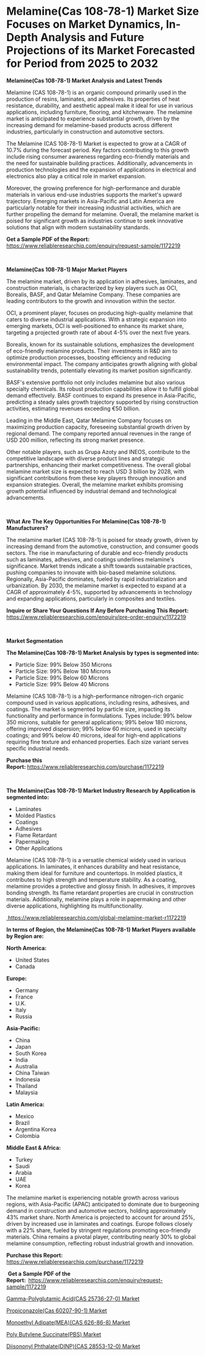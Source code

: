 <p><h1>Melamine(Cas 108-78-1) Market Size Focuses on Market Dynamics, In-Depth Analysis and Future Projections of its Market Forecasted for Period from 2025 to 2032</h1></p><p><strong>Melamine(Cas 108-78-1) Market Analysis and Latest Trends</strong></p>
<p><p>Melamine (CAS 108-78-1) is an organic compound primarily used in the production of resins, laminates, and adhesives. Its properties of heat resistance, durability, and aesthetic appeal make it ideal for use in various applications, including furniture, flooring, and kitchenware. The melamine market is anticipated to experience substantial growth, driven by the increasing demand for melamine-based products across different industries, particularly in construction and automotive sectors.</p><p>The Melamine (CAS 108-78-1) Market is expected to grow at a CAGR of 10.7% during the forecast period. Key factors contributing to this growth include rising consumer awareness regarding eco-friendly materials and the need for sustainable building practices. Additionally, advancements in production technologies and the expansion of applications in electrical and electronics also play a critical role in market expansion. </p><p>Moreover, the growing preference for high-performance and durable materials in various end-use industries supports the market's upward trajectory. Emerging markets in Asia-Pacific and Latin America are particularly notable for their increasing industrial activities, which are further propelling the demand for melamine. Overall, the melamine market is poised for significant growth as industries continue to seek innovative solutions that align with modern sustainability standards.</p></p>
<p><strong>Get a Sample PDF of the Report:&nbsp;</strong> <a href="https://www.reliableresearchiq.com/enquiry/request-sample/1172219?utm_campaign=1842&utm_medium=2&utm_source=Github&utm_content=ia&utm_term=03042025&utm_id=melaminecas-108-78-1">https://www.reliableresearchiq.com/enquiry/request-sample/1172219</a></p>
<p>&nbsp;</p>
<p><strong>Melamine(Cas 108-78-1) Major Market Players</strong></p>
<p><p>The melamine market, driven by its application in adhesives, laminates, and construction materials, is characterized by key players such as OCI, Borealis, BASF, and Qatar Melamine Company. These companies are leading contributors to the growth and innovation within the sector.</p><p>OCI, a prominent player, focuses on producing high-quality melamine that caters to diverse industrial applications. With a strategic expansion into emerging markets, OCI is well-positioned to enhance its market share, targeting a projected growth rate of about 4-5% over the next five years.</p><p>Borealis, known for its sustainable solutions, emphasizes the development of eco-friendly melamine products. Their investments in R&D aim to optimize production processes, boosting efficiency and reducing environmental impact. The company anticipates growth aligning with global sustainability trends, potentially elevating its market position significantly.</p><p>BASF's extensive portfolio not only includes melamine but also various specialty chemicals. Its robust production capabilities allow it to fulfill global demand effectively. BASF continues to expand its presence in Asia-Pacific, predicting a steady sales growth trajectory supported by rising construction activities, estimating revenues exceeding €50 billion.</p><p>Leading in the Middle East, Qatar Melamine Company focuses on maximizing production capacity, foreseeing substantial growth driven by regional demand. The company reported annual revenues in the range of USD 200 million, reflecting its strong market presence.</p><p>Other notable players, such as Grupa Azoty and INEOS, contribute to the competitive landscape with diverse product lines and strategic partnerships, enhancing their market competitiveness. The overall global melamine market size is expected to reach USD 3 billion by 2028, with significant contributions from these key players through innovation and expansion strategies. Overall, the melamine market exhibits promising growth potential influenced by industrial demand and technological advancements.</p></p>
<p>&nbsp;</p>
<p><strong>What Are The Key Opportunities For Melamine(Cas 108-78-1) Manufacturers?</strong></p>
<p><p>The melamine market (CAS 108-78-1) is poised for steady growth, driven by increasing demand from the automotive, construction, and consumer goods sectors. The rise in manufacturing of durable and eco-friendly products such as laminates, adhesives, and coatings underlines melamine's significance. Market trends indicate a shift towards sustainable practices, pushing companies to innovate with bio-based melamine solutions. Regionally, Asia-Pacific dominates, fueled by rapid industrialization and urbanization. By 2030, the melamine market is expected to expand at a CAGR of approximately 4-5%, supported by advancements in technology and expanding applications, particularly in composites and textiles.</p></p>
<p><strong>Inquire or Share Your Questions If Any Before Purchasing This Report:</strong> <a href="https://www.reliableresearchiq.com/enquiry/pre-order-enquiry/1172219?utm_campaign=1842&utm_medium=2&utm_source=Github&utm_content=ia&utm_term=03042025&utm_id=melaminecas-108-78-1">https://www.reliableresearchiq.com/enquiry/pre-order-enquiry/1172219</a></p>
<p>&nbsp;</p>
<p><strong>Market Segmentation</strong></p>
<p><strong>The Melamine(Cas 108-78-1) Market Analysis by types is segmented into:</strong></p>
<p><ul><li>Particle Size: 99% Below 350 Microns</li><li>Particle Size: 99% Below 180 Microns</li><li>Particle Size: 99% Below 60 Microns</li><li>Particle Size: 99% Below 40 Microns</li></ul></p>
<p><p>Melamine (CAS 108-78-1) is a high-performance nitrogen-rich organic compound used in various applications, including resins, adhesives, and coatings. The market is segmented by particle size, impacting its functionality and performance in formulations. Types include: 99% below 350 microns, suitable for general applications; 99% below 180 microns, offering improved dispersion; 99% below 60 microns, used in specialty coatings; and 99% below 40 microns, ideal for high-end applications requiring fine texture and enhanced properties. Each size variant serves specific industrial needs.</p></p>
<p><strong>Purchase this Report:&nbsp;</strong><a href="https://www.reliableresearchiq.com/purchase/1172219?utm_campaign=1842&utm_medium=2&utm_source=Github&utm_content=ia&utm_term=03042025&utm_id=melaminecas-108-78-1">https://www.reliableresearchiq.com/purchase/1172219</a></p>
<p>&nbsp;</p>
<p><strong>The Melamine(Cas 108-78-1) Market Industry Research by Application is segmented into:</strong></p>
<p><ul><li>Laminates</li><li>Molded Plastics</li><li>Coatings</li><li>Adhesives</li><li>Flame Retardant</li><li>Papermaking</li><li>Other Applications</li></ul></p>
<p><p>Melamine (CAS 108-78-1) is a versatile chemical widely used in various applications. In laminates, it enhances durability and heat resistance, making them ideal for furniture and countertops. In molded plastics, it contributes to high strength and temperature stability. As a coating, melamine provides a protective and glossy finish. In adhesives, it improves bonding strength. Its flame retardant properties are crucial in construction materials. Additionally, melamine plays a role in papermaking and other diverse applications, highlighting its multifunctionality.</p></p>
<p><a href="https://www.reliableresearchiq.com/global-melamine-market-r1172219?utm_campaign=1842&utm_medium=2&utm_source=Github&utm_content=ia&utm_term=03042025&utm_id=melaminecas-108-78-1">&nbsp;https://www.reliableresearchiq.com/global-melamine-market-r1172219</a></p>
<p><strong>In terms of Region, the Melamine(Cas 108-78-1) Market Players available by Region are:</strong></p>
<p>
    <p> <strong> North America: </strong>
        <ul>
            <li>United States</li>
            <li>Canada</li>
        </ul>
        </p> 
    <p> <strong> Europe: </strong>
        <ul>
            <li>Germany</li>
            <li>France</li>
            <li>U.K.</li>
            <li>Italy</li>
            <li>Russia</li>
        </ul>
        </p> 
    <p> <strong> Asia-Pacific: </strong>
        <ul>
            <li>China</li>
            <li>Japan</li>
            <li>South Korea</li>
            <li>India</li>
            <li>Australia</li>
            <li>China Taiwan</li>
            <li>Indonesia</li>
            <li>Thailand</li>
            <li>Malaysia</li>
        </ul>
        </p> 
    <p> <strong> Latin America: </strong>
        <ul>
            <li>Mexico</li>
            <li>Brazil</li>
            <li>Argentina Korea</li>
            <li>Colombia</li>
        </ul>
        </p> 
    <p> <strong> Middle East & Africa: </strong>
        <ul>
            <li>Turkey</li>
            <li>Saudi</li>
            <li>Arabia</li>
            <li>UAE</li>
            <li>Korea</li>
        </ul>
    </p>
    </p>
<p><p>The melamine market is experiencing notable growth across various regions, with Asia-Pacific (APAC) anticipated to dominate due to burgeoning demand in construction and automotive sectors, holding approximately 43% market share. North America is projected to account for around 25%, driven by increased use in laminates and coatings. Europe follows closely with a 22% share, fueled by stringent regulations promoting eco-friendly materials. China remains a pivotal player, contributing nearly 30% to global melamine consumption, reflecting robust industrial growth and innovation.</p></p>
<p><strong>Purchase this Report: </strong><a href="https://www.reliableresearchiq.com/purchase/1172219?utm_campaign=1842&utm_medium=2&utm_source=Github&utm_content=ia&utm_term=03042025&utm_id=melaminecas-108-78-1">https://www.reliableresearchiq.com/purchase/1172219</a></p>
<p>&nbsp;<strong>Get a Sample PDF of the Report:&nbsp;&nbsp;</strong><a href="https://www.reliableresearchiq.com/enquiry/request-sample/1172219?utm_campaign=1842&utm_medium=2&utm_source=Github&utm_content=ia&utm_term=03042025&utm_id=melaminecas-108-78-1">https://www.reliableresearchiq.com/enquiry/request-sample/1172219</a></p>
<p><strong></strong></p>
<p><p><a href="https://github.com/janskudiony/Market-Research-Report-List-1/blob/main/gamma-polyglutamic-acidcas-25736-27-0-market.md?utm_campaign=1842&utm_medium=2&utm_source=Github&utm_content=ia&utm_term=03042025&utm_id=melaminecas-108-78-1">Gamma-Polyglutamic Acid(CAS 25736-27-0) Market</a></p><p><a href="https://github.com/gitfwelday/Market-Research-Report-List-1/blob/main/propiconazolecas-60207-90-1-market.md?utm_campaign=1842&utm_medium=2&utm_source=Github&utm_content=ia&utm_term=03042025&utm_id=melaminecas-108-78-1">Propiconazole(Cas 60207-90-1) Market</a></p><p><a href="https://github.com/mronmizoe/Market-Research-Report-List-1/blob/main/monoethyl-adipatemeacas-626-86-8-market.md?utm_campaign=1842&utm_medium=2&utm_source=Github&utm_content=ia&utm_term=03042025&utm_id=melaminecas-108-78-1">Monoethyl Adipate(MEA)(CAS 626-86-8) Market</a></p><p><a href="https://github.com/makzzochil/Market-Research-Report-List-1/blob/main/poly-butylene-succinatepbs-market.md?utm_campaign=1842&utm_medium=2&utm_source=Github&utm_content=ia&utm_term=03042025&utm_id=melaminecas-108-78-1">Poly Butylene Succinate(PBS) Market</a></p><p><a href="https://github.com/hayasiorover/Market-Research-Report-List-1/blob/main/diisononyl-phthalatedinpcas-28553-12-0-market.md?utm_campaign=1842&utm_medium=2&utm_source=Github&utm_content=ia&utm_term=03042025&utm_id=melaminecas-108-78-1">Diisononyl Phthalate(DINP)(CAS 28553-12-0) Market</a></p></p>